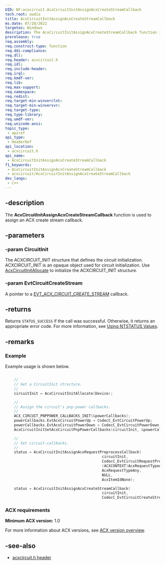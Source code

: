 ```yaml
---
UID: NF:acxcircuit.AcxCircuitInitAssignAcxCreateStreamCallback
tech.root: audio
title: AcxCircuitInitAssignAcxCreateStreamCallback
ms.date: 07/28/2022
targetos: Windows
description: The AcxCircuitInitAssignAcxCreateStreamCallback function is used to assign an ACX create stream callback.
prerelease: true
req.assembly: 
req.construct-type: function
req.ddi-compliance: 
req.dll: 
req.header: acxcircuit.h
req.idl: 
req.include-header: 
req.irql: 
req.kmdf-ver: 
req.lib: 
req.max-support: 
req.namespace: 
req.redist: 
req.target-min-winverclnt: 
req.target-min-winversvr: 
req.target-type: 
req.type-library: 
req.umdf-ver: 
req.unicode-ansi: 
topic_type:
 - apiref
api_type:
 - HeaderDef
api_location:
 - acxcircuit.h
api_name:
 - AcxCircuitInitAssignAcxCreateStreamCallback
f1_keywords:
 - AcxCircuitInitAssignAcxCreateStreamCallback
 - acxcircuit/AcxCircuitInitAssignAcxCreateStreamCallback
dev_langs:
 - c++
---
```


## -description

The **AcxCircuitInitAssignAcxCreateStreamCallback** function is used to assign an ACX create stream callback.

## -parameters

### -param CircuitInit

The ACXCIRCUIT_INIT structure that defines the circuit initialization. ACXCIRCUIT_INIT is an opaque object used for circuit initialization. Use [AcxCircuitInitAllocate](nf-acxcircuit-acxcircuitinitallocate.md) to initialize the ACXCIRCUIT_INIT structure.

### -param EvtCircuitCreateStream

A pointer to a [EVT_ACX_CIRCUIT_CREATE_STREAM](nc-acxcircuit-evt_acx_circuit_create_stream.md) callback.

## -returns

Returns `STATUS_SUCCESS` if the call was successful. Otherwise, it returns an appropriate error code. For more information, see [Using NTSTATUS Values](/windows-hardware/drivers/kernel/using-ntstatus-values).

## -remarks

### Example

Example usage is shown below.

```cpp

    //
    // Get a CircuitInit structure.
    //
    circuitInit = AcxCircuitInitAllocate(Device);

    //
    // Assign the circuit's pnp-power callbacks.
    //
    ACX_CIRCUIT_PNPPOWER_CALLBACKS_INIT(&powerCallbacks);
    powerCallbacks.EvtAcxCircuitPowerUp = CodecC_EvtCircuitPowerUp;
    powerCallbacks.EvtAcxCircuitPowerDown = CodecC_EvtCircuitPowerDown;
    AcxCircuitInitSetAcxCircuitPnpPowerCallbacks(circuitInit, &powerCallbacks);

    //
    // Set circuit-callbacks.
    //
    status = AcxCircuitInitAssignAcxRequestPreprocessCallback(
                                            circuitInit, 
                                            CodecC_EvtCircuitRequestPreprocess,
                                            (ACXCONTEXT)AcxRequestTypeAny, // dbg only
                                            AcxRequestTypeAny,
                                            NULL, 
                                            AcxItemIdNone);

    status = AcxCircuitInitAssignAcxCreateStreamCallback(
                                            circuitInit, 
                                            CodecC_EvtCircuitCreateStream);

```

### ACX requirements

**Minimum ACX version:** 1.0

For more information about ACX versions, see [ACX version overview](/windows-hardware/drivers/audio/acx-version-overview).

## -see-also

- [acxcircuit.h header](index.md)
